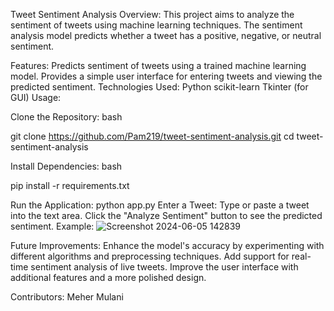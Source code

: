 Tweet Sentiment Analysis
Overview:
This project aims to analyze the sentiment of tweets using machine learning techniques. The sentiment analysis model predicts whether a tweet has a positive, negative, or neutral sentiment.

Features:
Predicts sentiment of tweets using a trained machine learning model.
Provides a simple user interface for entering tweets and viewing the predicted sentiment.
Technologies Used:
Python
scikit-learn
Tkinter (for GUI)
Usage:

Clone the Repository:
bash

git clone https://github.com/Pam219/tweet-sentiment-analysis.git
cd tweet-sentiment-analysis

Install Dependencies:
bash

pip install -r requirements.txt

Run the Application:
python app.py
Enter a Tweet:
Type or paste a tweet into the text area.
Click the "Analyze Sentiment" button to see the predicted sentiment.
Example:
![Screenshot 2024-06-05 142839](https://github.com/Pam219/tweet-sentiment-analysis/assets/95472325/e59e908e-6add-4c78-85df-90fb1912cce4)

Future Improvements:
Enhance the model's accuracy by experimenting with different algorithms and preprocessing techniques.
Add support for real-time sentiment analysis of live tweets.
Improve the user interface with additional features and a more polished design.

Contributors:
Meher Mulani 
